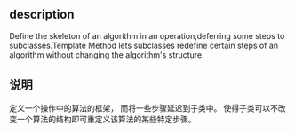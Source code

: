 ## description
Define the skeleton of an algorithm in an operation,deferring some steps to subclasses.Template Method lets subclasses redefine certain steps of an algorithm without changing the algorithm's structure.

## 说明
定义一个操作中的算法的框架， 而将一些步骤延迟到子类中。 使得子类可以不改变一个算法的结构即可重定义该算法的某些特定步骤。
